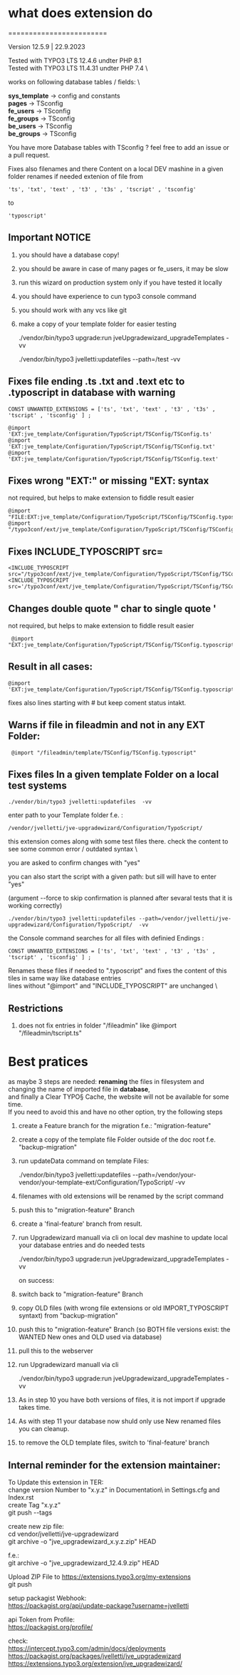 
# what does extension do
========================

Version 12.5.9 | 22.9.2023 

Tested with TYPO3 LTS 12.4.6 undter PHP 8.1 \
Tested with TYPO3 LTS 11.4.31 undter PHP 7.4 \

works on following database tables / fields:  \

**sys_template** -> config and constants \
**pages** -> TSconfig \
**fe_users** -> TSconfig \
**fe_groups** -> TSconfig \
**be_users** -> TSconfig \
**be_groups** -> TSconfig 

You have more Database tables with TSconfig ? 
feel free to add an issue or a pull request.

Fixes also filenames and there Content on a local DEV mashine in a given folder
renames if needed extenion of file from  

    'ts', 'txt', 'text' , 't3' , 't3s' , 'tscript' , 'tsconfig' 
to 

    'typoscript' 


## Important NOTICE 

1. you should have a database copy! 
2. you should be aware in case of many pages or fe_users, it may be slow 
3. run this wizard on production system only if you have tested it locally 
4. you should have experience to cun typo3 console command 
5. you should work with any vcs like git 
6. make a copy of your template folder for easier testing 


    ./vendor/bin/typo3 upgrade:run jveUpgradewizard_upgradeTemplates -vv

    ./vendor/bin/typo3 jvelletti:updatefiles --path=/test -vv



## Fixes file ending .ts .txt and .text etc to .typoscript in database with warning

    CONST UNWANTED_EXTENSIONS = ['ts', 'txt', 'text' , 't3' , 't3s' , 'tscript' , 'tsconfig' ] ;

    @import 'EXT:jve_template/Configuration/TypoScript/TSConfig/TSConfig.ts'
    @import 'EXT:jve_template/Configuration/TypoScript/TSConfig/TSConfig.txt'
    @import 'EXT:jve_template/Configuration/TypoScript/TSConfig/TSConfig.text'
    

## Fixes  wrong "EXT:" or missing "EXT: syntax

not required, but helps to make extension to fiddle result easier 


    @import "FILE:EXT:jve_template/Configuration/TypoScript/TSConfig/TSConfig.typoscript"
    @import "/typo3conf/ext/jve_template/Configuration/TypoScript/TSConfig/TSConfig.typoscript"


## Fixes  INCLUDE_TYPOSCRIPT src=

    <INCLUDE_TYPOSCRIPT src="/typo3conf/ext/jve_template/Configuration/TypoScript/TSConfig/TSConfig.typoscript"> 
    <INCLUDE_TYPOSCRIPT src='/typo3conf/ext/jve_template/Configuration/TypoScript/TSConfig/TSConfig.typoscript'>


## Changes double quote " char to single quote '  

not required, but helps to make extension to fiddle result easier

     @import "EXT:jve_template/Configuration/TypoScript/TSConfig/TSConfig.typoscript"

## Result in all cases:

    @import 'EXT:jve_template/Configuration/TypoScript/TSConfig/TSConfig.typoscript'

fixes also lines starting with # but keep coment status intakt.


## Warns if file in fileadmin and not in any EXT Folder:
   
     @import "/fileadmin/template/TSConfig/TSConfig.typoscript" 



## Fixes files In a given template Folder on a local test systems

    ./vendor/bin/typo3 jvelletti:updatefiles  -vv
    
enter path to your Template folder f.e. :

    /vendor/jvelletti/jve-upgradewizard/Configuration/TypoScript/

this extension comes along with some test files there. check the content to see some common error / outdated syntax  \

you are asked to confirm changes with "yes" 


you can also start the script with a given path: but sill will have to enter "yes"  

(argument --force to skip confirmation is planned after sevaral tests that it is working correctly)

    ./vendor/bin/typo3 jvelletti:updatefiles --path=/vendor/jvelletti/jve-upgradewizard/Configuration/TypoScript/  -vv


the Console command searches for all files with definied Endings :

    CONST UNWANTED_EXTENSIONS = ['ts', 'txt', 'text' , 't3' , 't3s' , 'tscript' , 'tsconfig' ] ;

Renames these files if needed to ".typoscript" and fixes the content of this tiles in same way like database entries \
lines without "@import" and "INCLUDE_TYPOSCRIPT" are unchanged \


## Restrictions

1.  does not fix entries in folder "/fileadmin" like  @import "/fileadmin/tscript.ts"


# Best pratices

as maybe 3 steps are needed: **renaming** the files in filesystem and changing the name of imported file in **database**, \
and finally a Clear TYPO§ Cache,  the website will not be available for some time. \
If you need to avoid this and have no other option, try the following steps  

1. create a Feature branch for the migration f.e.: "migration-feature" 
2. create a copy of the template file Folder outside of the doc root f.e. "backup-migration"
3. run updateData command on template Files:
    
   ./vendor/bin/typo3 jvelletti:updatefiles --path=/vendor/your-vendor/your-template-ext/Configuration/TypoScript/  -vv
    
4. filenames with old extensions will be renamed by the script command
5. push this to "migration-feature" Branch
5. create a 'final-feature' branch from result.
6. run Upgradewizard manuall via cli on local dev mashine to update local your database entries and do needed tests
   
    ./vendor/bin/typo3 upgrade:run jveUpgradewizard_upgradeTemplates -vv 
  
   on success: 

7. switch back to "migration-feature" Branch
8. copy OLD files (with wrong file extensions or old IMPORT_TYPOSCRIPT syntaxt)  from "backup-migration"
9. push this to "migration-feature" Branch (so BOTH file versions exist: the WANTED New ones and OLD used via database)
10. pull this to the webserver
11. run Upgradewizard manuall via cli
    
     ./vendor/bin/typo3 upgrade:run jveUpgradewizard_upgradeTemplates -vv

12. As in step 10 you have both versions of files, it is not import if upgrade takes time.
13. As with step 11 your database now shuld only use New renamed files you can cleanup.
14. to remove the OLD template files, switch to 'final-feature' branch



## Internal reminder for the extension maintainer:
To Update this extension in TER: \
change version Number to "x.y.z" in Documentation\ in Settings.cfg and Index.rst \
create Tag "x.y.z" \
git push --tags 

create new zip file: \
cd vendor/jvelletti/jve-upgradewizard \
git archive -o "jve_upgradewizard_x.y.z.zip" HEAD 

f.e.: \
git archive -o "jve_upgradewizard_12.4.9.zip" HEAD 


Upload ZIP File to https://extensions.typo3.org/my-extensions \
git push 

setup packagist Webhook: \
https://packagist.org/api/update-package?username=jvelletti 

api Token from Profile: \
https://packagist.org/profile/ 

check: \
https://intercept.typo3.com/admin/docs/deployments \
https://packagist.org/packages/jvelletti/jve_upgradewizard \
https://extensions.typo3.org/extension/jve_upgradewizard/ 